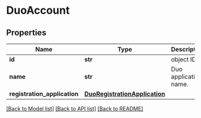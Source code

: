 # DuoAccount

## Properties
Name | Type | Description | Notes
------------ | ------------- | ------------- | -------------
**id** | **str** | object ID | 
**name** | **str** | Duo application name. | [optional] 
**registration_application** | [**DuoRegistrationApplication**](DuoRegistrationApplication.md) |  | 

[[Back to Model list]](../README.md#documentation-for-models) [[Back to API list]](../README.md#documentation-for-api-endpoints) [[Back to README]](../README.md)


